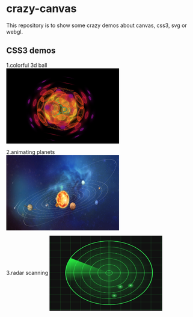 # crazy-canvas
This repository is to show some crazy demos about canvas, css3, svg or webgl.

## CSS3 demos
1.colorful 3d ball
<br/>
<img src="./demos-image/colorful-3d-ball.png" width = "300" height = "200" alt="colorful 3d ball" align=center />

2.animating planets
<br/>
<img src="./demos-image/planets-animation.png" width = "300" height = "200" alt="animating planets" align=center />

3.radar scanning
<img src="./demos-image/radar-scanning.png" width="300" height="200" alt="radar scanning" align=center>
